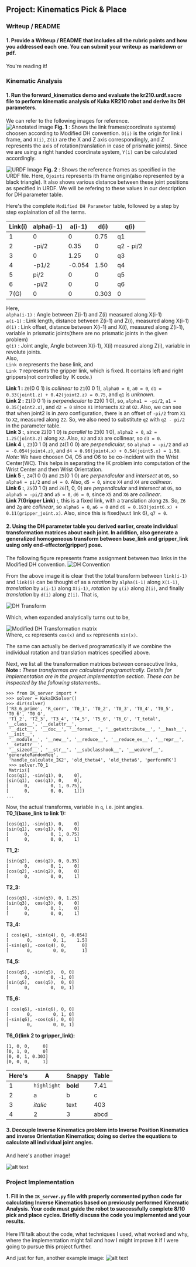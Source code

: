## Project: Kinematics Pick & Place

[//]: # (Image References)

<!--[image1]: ./misc_images/misc1.png-->
[image2]: ./misc_images/misc2.png
[image3]: ./misc_images/misc3.png
[annotated_image]: ./misc_images/annotated_image.png
[urdf_annotation]: ./misc_images/urdf_annotation.png
[dh-transform-matrix]: ./misc_images/dh-transform-matrix.png
[dh-transform]: ./misc_images/dh-transform.png
[dh-convention]: ./misc_images/dh-convention.png


### Writeup / README

#### 1. Provide a Writeup / README that includes all the rubric points and how you addressed each one.  You can submit your writeup as markdown or pdf.  

You're reading it!

### Kinematic Analysis
#### 1. Run the forward_kinematics demo and evaluate the kr210.urdf.xacro file to perform kinematic analysis of Kuka KR210 robot and derive its DH parameters.

We can refer to the following images for reference.   
![Annotated image][annotated_image]
**Fig. 1** : Shows the link frames(coordinate systems) choosen according to Modified DH convention. `O(i)` is the origin for link i frame, and `X(i)`, `Z(i)` are the X and Z axis correspondingly, and Z represents the axis of rotation(translation in case of prismatic joints). Since we are using a right handed coordinate system, `Y(i)` can be calculated accordingly.   


![URDF Image][urdf_annotation]
**Fig. 2** : Shows the reference frames as specified in the URDF file. Here, `Ojointi` represents ith frame origin(also represented by a black triangle). It also shows various distance between these joint positions as specified in URDF. We will be refering to these values in our description for DH parameter table.

 Here's the complete `Modified DH Parameter` table, followed by a step by step explaination of all
 the terms.

Link(i) | alpha(i-1) | a(i-1) | d(i) | q(i) 
--- | --- | --- | --- | ---
1 | 0 | 0 | 0.75 | q1
2 | -pi/2 | 0.35 | 0 | q2 - pi/2
3 | 0 | 1.25 | 0 | q3
4 | -p1/2 | -0.054 | 1.50 | q4
5 | pi/2 | 0 | 0 | q5
6 | -pi/2 | 0 | 0 | q6
7(G) | 0 | 0 | 0.303 | 0

Here,   
`alpha(i-1)` : Angle between Z(i-1) and Z(i) measured along X(i-1)   
`a(i-1)` : Link length, distance between Z(i-1) and Z(i), measured along X(i-1)   
`d(i)`  : Link offset, distance between X(i-1) and X(i), measured along Z(i-1), variable in prismatic joints(there are no prismatic joints in the given problem)   
`q(i)` : Joint angle, Angle between X(i-1), X(i) measured along Z(i), variable in revolute joints.   
Also,   
`Link 0` represents the base link, and   
`Link 7` represents the gripper link, which is fixed. It contains left and right grippers(not controlled by IK code.)   

**Link 1 :** `Z0`(0 0 1) is *collinear* to `Z1`(0 0 1), `alpha0 = 0`, `a0 = 0`, `d1 = 0.33(joint1.z) + 0.42(joint2.z) = 0.75`, and `q1` is *unknown*.   
**Link 2 :** `Z1`(0 0 1) is *perpendicular* to `Z2`(0 1 0), so, `alpha1 = -pi/2`, `a1 = 0.35(joint2.x)`, and `d2 = 0` since `X1` intersects `X2` at `O2`. Also, we can see that when joint2 is in *zero* configuration, there is an offset of `-pi/2` from `X1` to `X2`, measured along `Z2`. So, we also need to substitute `q2` with `q2 - pi/2` in the parameter table.   
**Link 3 :**, since `Z2`(0 1 0) is *parallel* to `Z3`(0 1 0), `alpha2 = 0`, `a2 = 1.25(joint3.z)` along `X2`. Also, `X2` and `X3` are collinear, so `d3 = 0`.   
**Link 4 :**, `Z3`(0 1 0) and `Z4`(1 0 0) are *perpendicular*, so `alpha3 = -pi/2` and `a3 = -0.054(joint4.z)`, and `d4 = 0.96(joint4.x) + 0.54(joint5.x) = 1.50`.   
*Note:* We have choosen O4, O5 and O6 to be co-incident with the Wrist Center(WC). This helps in separating the IK problem into computation of the Wrist Center and then Wrist Orientation.   
**Link 5 :**, `Z4`(1 0 0) and `Z5`(0 1 0) are *perpendicular* and *intersect* at `O5`, so `alpha4 = pi/2` and `a4 = 0`. Also, `d5 = 0`, since `X4` and `X4` are *collinear*.   
**Link 6 :**, `Z5`(0 1 0) and `Z6`(1, 0, 0) are *perpendicular* and *intersect* at `O5`, so `alpha5 = -pi/2` and `a5 = 0`, `d6 = 0`, since `X5` and `X6` are *collinear*.   
**Link 7(Gripper Link) :**, this is a fixed link, with a translation along `Z6`. So, `Z6` and `Zg` are *collinear*, so `alpha6 = 0`, `a6 = 0` and `d6 = 0.193(joint6.x) + 0.11(gripper_joint.x)`. Also, since this is fixed(w.r.t link 6), `q7 = 0`.    


#### 2. Using the DH parameter table you derived earlier, create individual transformation matrices about each joint. In addition, also generate a generalized homogeneous transform between base_link and gripper_link using only end-effector(gripper) pose.

The following figure represents frame assignment between two links in the Modified DH convention.
![DH Convention][dh-convention]   

From the above image it is clear thet the total transform between `link(i-1)` and `link(i)` can be thought of as a *rotation* by `alpha(i-1)` along `X(i-1)`, *translation* by `a(i-1)` along `X(i-1)`, *rotation* by `q(i)` along `Z(i)`, and finally *translation* by `d(i)` along `Z(i)`. That is,   

![DH Transform][dh-transform]   

Which, when expanded analytically turns out to be,   

![Modified DH Transformation matrix][dh-transform-matrix]   
Where, `cx` represents `cos(x)` and `sx` represents `sin(x)`.   

The same can actually be derived programatically if we combine the individual rotation and translation matrices specified above.

Next, we list all the transformation matrices between consecutive links,   
**Note :** *These transformas are calculated programatically. Details for implementation are in the project implementation section. These can be inspected by the following statements..*   
```
>>> from IK_server import * 
>>> solver = KukaIKSolver()
>>> dir(solver)
['R3_6_prime', 'R_corr', 'T0_1', 'T0_2', 'T0_3', 'T0_4', 'T0_5', 'T0_6', 'T0_G',
 'T1_2', 'T2_3', 'T3_4', 'T4_5', 'T5_6', 'T6_G', 'T_total', '__class__', '__delattr__', 
 '__dict__', '__doc__', '__format__', '__getattribute__', '__hash__', '__init__', 
 '__module__', '__new__', '__reduce__', '__reduce_ex__', '__repr__', '__setattr__', 
 '__sizeof__', '__str__', '__subclasshook__', '__weakref__', 'generateRandomReq', 
 'handle_calculate_IK2', 'old_theta4', 'old_theta6', 'performFK']
 >>> solver.T0_1
 Matrix([
[cos(q1), -sin(q1), 0,    0],
[sin(q1),  cos(q1), 0,    0],
[      0,        0, 1, 0.75],
[      0,        0, 0,    1]])
...
```

Now, the actual transforms, variable in `q`, i.e. joint angles.   
**T0_1(base_link to link 1):**   
```
[cos(q1), -sin(q1), 0,    0]
[sin(q1),  cos(q1), 0,    0]
[      0,        0, 1, 0.75]
[      0,        0, 0,    1]
``` 
**T1_2:**   
```
[sin(q2),  cos(q2), 0, 0.35]
[      0,        0, 1,    0]
[cos(q2), -sin(q2), 0,    0]
[      0,        0, 0,    1]
``` 
**T2_3:**   
```
[cos(q3), -sin(q3), 0, 1.25]
[sin(q3),  cos(q3), 0,    0]
[      0,        0, 1,    0]
[      0,        0, 0,    1]
``` 
**T3_4:**   
```
[ cos(q4), -sin(q4), 0, -0.054]
[       0,        0, 1,    1.5]
[-sin(q4), -cos(q4), 0,      0]
[       0,        0, 0,      1]
``` 
**T4_5:**   
```
[cos(q5), -sin(q5),  0, 0]
[      0,        0, -1, 0]
[sin(q5),  cos(q5),  0, 0]
[      0,        0,  0, 1]
``` 
**T5_6:**   
```
[ cos(q6), -sin(q6), 0, 0]
[       0,        0, 1, 0]
[-sin(q6), -cos(q6), 0, 0]
[       0,        0, 0, 1]
``` 
**T6_G(link 2 to gripper_link):**   
```
[1, 0, 0,     0]
[0, 1, 0,     0]
[0, 0, 1, 0.303]
[0, 0, 0,     1]
``` 



Here's | A | Snappy | Table
--- | --- | --- | ---
1 | `highlight` | **bold** | 7.41
2 | a | b | c
3 | *italic* | text | 403
4 | 2 | 3 | abcd

#### 3. Decouple Inverse Kinematics problem into Inverse Position Kinematics and inverse Orientation Kinematics; doing so derive the equations to calculate all individual joint angles.

And here's another image! 

![alt text][image2]

### Project Implementation

#### 1. Fill in the `IK_server.py` file with properly commented python code for calculating Inverse Kinematics based on previously performed Kinematic Analysis. Your code must guide the robot to successfully complete 8/10 pick and place cycles. Briefly discuss the code you implemented and your results. 


Here I'll talk about the code, what techniques I used, what worked and why, where the implementation might fail and how I might improve it if I were going to pursue this project further.  


And just for fun, another example image:
![alt text][image3]


